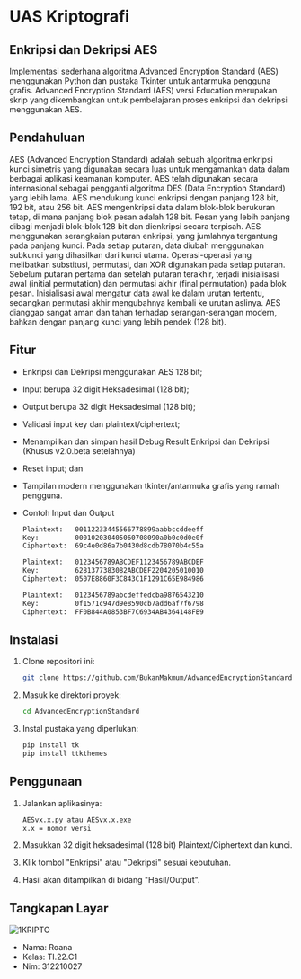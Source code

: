 # UAS Kriptografi 
## Enkripsi dan Dekripsi AES

Implementasi sederhana algoritma Advanced Encryption Standard (AES) menggunakan Python dan pustaka Tkinter untuk antarmuka pengguna grafis. Advanced Encryption Standard (AES) versi Education merupakan skrip yang dikembangkan untuk pembelajaran proses enkripsi dan dekripsi menggunakan AES.


## Pendahuluan

AES (Advanced Encryption Standard) adalah sebuah algoritma enkripsi kunci simetris yang digunakan secara luas untuk mengamankan data dalam berbagai aplikasi keamanan komputer. AES telah digunakan secara internasional sebagai pengganti algoritma DES (Data Encryption Standard) yang lebih lama. AES mendukung kunci enkripsi dengan panjang 128 bit, 192 bit, atau 256 bit. 
AES mengenkripsi data dalam blok-blok berukuran tetap, di mana panjang blok pesan adalah 128 bit. Pesan yang lebih panjang dibagi menjadi blok-blok 128 bit dan dienkripsi secara terpisah. AES menggunakan serangkaian putaran enkripsi, yang jumlahnya tergantung pada panjang kunci. Pada setiap putaran, data diubah menggunakan subkunci yang dihasilkan dari kunci utama. Operasi-operasi yang melibatkan substitusi, permutasi, dan XOR digunakan pada setiap putaran.
Sebelum putaran pertama dan setelah putaran terakhir, terjadi inisialisasi awal (initial permutation) dan permutasi akhir (final permutation) pada blok pesan. Inisialisasi awal mengatur data awal ke dalam urutan tertentu, sedangkan permutasi akhir mengubahnya kembali ke urutan aslinya. AES dianggap sangat aman dan tahan terhadap serangan-serangan modern, bahkan dengan panjang kunci yang lebih pendek (128 bit).

## Fitur

- Enkripsi dan Dekripsi menggunakan AES 128 bit;
- Input berupa 32 digit Heksadesimal (128 bit);
- Output berupa 32 digit Heksadesimal (128 bit);
- Validasi input key dan plaintext/ciphertext;
- Menampilkan dan simpan hasil Debug Result Enkripsi dan Dekripsi (Khusus v2.0.beta setelahnya)
- Reset input; dan
- Tampilan modern menggunakan tkinter/antarmuka grafis yang ramah pengguna.
  
- Contoh Input dan Output
  ```bash
  Plaintext:   00112233445566778899aabbccddeeff
  Key:         000102030405060708090a0b0c0d0e0f
  Ciphertext:  69c4e0d86a7b0430d8cdb78070b4c55a

  Plaintext:   0123456789ABCDEF1123456789ABCDEF
  Key:         6281377383082ABCDEF2204205010010
  Ciphertext:  0507E8860F3C843C1F1291C65E984986

  Plaintext:   0123456789abcdeffedcba9876543210 
  Key:         0f1571c947d9e8590cb7add6af7f6798
  Ciphertext:  FF0B844A0853BF7C6934AB4364148FB9
   ```

## Instalasi

1. Clone repositori ini:

   ```bash
   git clone https://github.com/BukanMakmum/AdvancedEncryptionStandard.git
   ```

2. Masuk ke direktori proyek:

   ```bash
   cd AdvancedEncryptionStandard
   ```

3. Instal pustaka yang diperlukan:

   ```bash
   pip install tk
   pip install ttkthemes

   ```

## Penggunaan

1. Jalankan aplikasinya:

   ```bash
   AESvx.x.py atau AESvx.x.exe
   x.x = nomor versi
   ```

2. Masukkan 32 digit heksadesimal (128 bit) Plaintext/Ciphertext dan kunci.

3. Klik tombol "Enkripsi" atau "Dekripsi" sesuai kebutuhan.

4. Hasil akan ditampilkan di bidang "Hasil/Output".

## Tangkapan Layar

![1KRIPTO](https://github.com/user-attachments/assets/9ee0f271-55fc-49f5-b347-0055b339a84d)

- Nama: Roana
- Kelas: TI.22.C1
- Nim: 312210027
